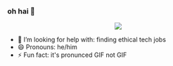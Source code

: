 ### oh hai 👋

<div style="text-align:center"><img src="https://arikia.files.wordpress.com/2013/02/hackers-the-plague.gif" /></div>

- 🤔 I’m looking for help with: finding ethical tech jobs
- 😄 Pronouns: he/him
- ⚡ Fun fact: it's pronunced GIF not GIF
